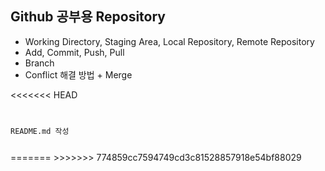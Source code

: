 ## Github 공부용 Repository

- Working Directory, Staging Area, Local Repository, Remote Repository
- Add, Commit, Push, Pull
- Branch
- Conflict 해결 방법 + Merge

<<<<<<< HEAD
<code>
<p>README.md 작성</p>
</code>
=======
>>>>>>> 774859cc7594749cd3c81528857918e54bf88029
